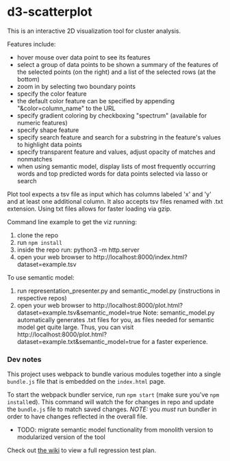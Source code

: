 # d3-scatterplot
This is an interactive 2D visualization tool for cluster analysis.

Features include:
- hover mouse over data point to see its features
- select a group of data points to be shown a summary of the features of the selected points (on the right) and a list of the selected rows (at the bottom)
- zoom in by selecting two boundary points
- specify the color feature
- the default color feature can be specified by appending "&color=column_name" to the URL
- specify gradient coloring by checkboxing "spectrum" (available for numeric features)
- specify shape feature
- specify search feature and search for a substring in the feature's values to highlight data points
- specify transparent feature and values, adjust opacity of matches and nonmatches
- when using semantic model, display lists of most frequently occurring words and top predicted words for data points selected via lasso or search

Plot tool expects a tsv file as input which has columns labeled 'x' and 'y' and at least one additional column. It also accepts tsv files renamed with .txt extension. Using txt files allows for faster loading via gzip.

Command line example to get the viz running:
1. clone the repo
2. run `npm install`
3. inside the repo run: python3 -m http.server
4. open your web browser to http://localhost:8000/index.html?dataset=example.tsv

To use semantic model:
1. run representation_presenter.py and semantic_model.py (instructions in respective repos)
2. open your web browser to http://localhost:8000/plot.html?dataset=example.tsv&semantic_model=true
Note: semantic_model.py automatically generates .txt files for you, as files needed for semantic model get quite large. Thus, you can visit http://localhost:8000/plot.html?dataset=example.txt&semantic_model=true for a faster experience.

### Dev notes
This project uses webpack to bundle various modules together into a single `bundle.js` file that is embedded on the `index.html` page.

To start the webpack bundler service, run `npm start` (make sure you've `npm install`ed). This command will watch the for changes in repo and update the `bundle.js` file to match saved changes.
*NOTE:* you _must_ run bundler in order to have changes reflected in the overall file.

- TODO: migrate semantic model functionality from monolith version to modularized version of the tool

Check out [the wiki](https://github.com/CAHLR/d3-scatterplot/wiki/Regression-Test-Plan) to view a full regression test plan.